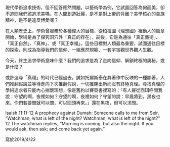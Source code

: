 現代學術追求技術，但不回答應然問題。以藝術學為例，它試圖回答為何而美，卻不追問我們該追求美嗎。在人間創造壯麗，是不是對上帝的背離？美學核心的貴族精神，是不是違反博愛呢？

在人類歷史上，學術曾服務於各種偉大的目標，從柏拉圖《理想國》裡動人的篇章開始，學術是為了探究洞穴外「真正的存在」，嗣後，它是為通往「真正藝術」、「真正自然」、「真神」、或「真正幸福」。這些目標對人類最為重要，試圖通往目標的探索，則成為指導我們的信仰、一組應然規範、一套宇宙觀世界觀人生觀。

今天，終生追求學術意味什麼？我們的追求是為了走向信仰、解鎖終極的奧秘，或是什麼？

或許追尋「真理」的時代已經過去，誠如托爾斯泰在其著作中反映的一種膠著，人們推翻假說並等待走向下次推翻假說，一切推陳出新而沒有終極真理。尋找真理的學術追求者只能內心揣懷理想，像是舊約以賽亞書裡寫的：「有人聲從西珥呼問我說：守望的啊，夜裡如何？守望的啊，夜裡如何？守望的說：早晨將到，黑夜也來。你們若要問就可以問，可以回頭再來。」還在黑夜，但可以求問。

Isaish 11:11-12
A prophecy against Dumah:
Someone calls to me from Seir,
“Watchman, what is left of the night?
Watchman, what is left of the night?”
12 The watchman replies,
“Morning is coming, but also the night.
If you would ask, then ask;
and come back yet again.”

寫於2019/4/22
